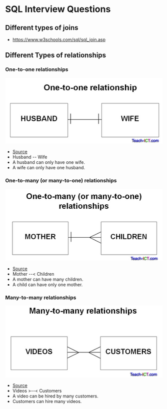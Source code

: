 # SQL Interview Questions

## Different types of joins

- https://www.w3schools.com/sql/sql_join.asp

## Different Types of relationships

### One-to-one relationships

![One-to-one relationships](images/one2one.jpg "One-to-one relationships")

- [Source](https://www.teach-ict.com/as_a2_ict_new/ocr/AS_G061/315_database_concepts/attributes_entities/miniweb/pg6.htm)
- Husband -- Wife
- A husband can only have one wife.
- A wife can only have one husband.

### One-to-many (or many-to-one) relationships

![One-to-many (or many-to-one) relationships](images/one2many.jpg "One-to-many (or many-to-one) relationships")

- [Source](https://www.teach-ict.com/as_a2_ict_new/ocr/AS_G061/315_database_concepts/attributes_entities/miniweb/pg7.htm)
- Mother --< Children
- A mother can have many children.
- A child can have only one mother.

### Many-to-many relationships

![Many-to-many relationships](images/many2many.jpg "Many-to-many relationships")

- [Source](https://www.teach-ict.com/as_a2_ict_new/ocr/AS_G061/315_database_concepts/attributes_entities/miniweb/pg8.htm)
- Videos >--< Customers
- A video can be hired by many customers.
- Customers can hire many videos.
